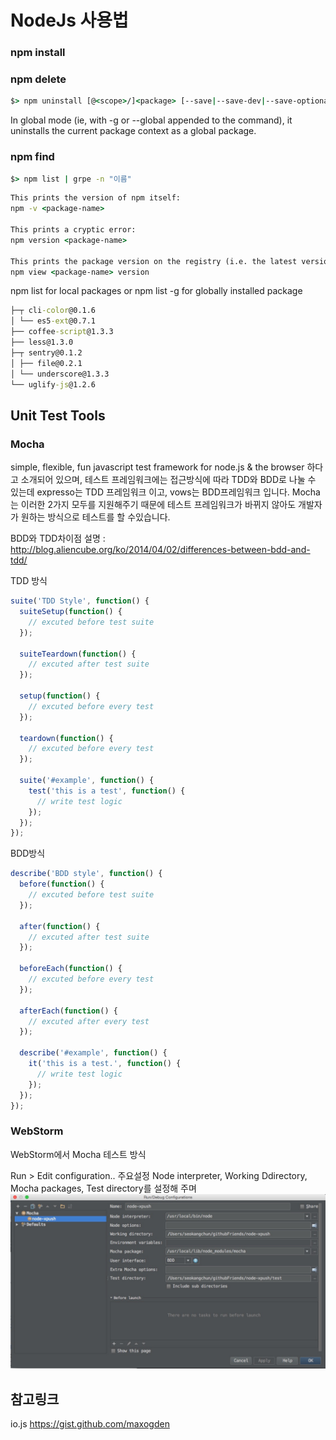 # NodeJs 사용법


### npm install

### npm delete

```cmd
$> npm uninstall [@<scope>/]<package> [--save|--save-dev|--save-optional]
```
In global mode (ie, with -g or --global appended to the command), it uninstalls the current package context as a global package.

### npm find

```cmd
$> npm list | grpe -n "이름"
```

```cmd
This prints the version of npm itself:
npm -v <package-name>

This prints a cryptic error:
npm version <package-name>

This prints the package version on the registry (i.e. the latest version available):
npm view <package-name> version
```

npm list for local packages or npm list -g for globally installed package

```cmd
├─┬ cli-color@0.1.6 
│ └── es5-ext@0.7.1 
├── coffee-script@1.3.3 
├── less@1.3.0 
├─┬ sentry@0.1.2 
│ ├── file@0.2.1 
│ └── underscore@1.3.3 
└── uglify-js@1.2.6 
```

## Unit Test Tools

### Mocha
simple, flexible, fun javascript test framework for node.js & the browser 하다고 소개되어 있으며, 테스트 프레임워크에는
접근방식에 따라  TDD와 BDD로 나눌 수 있는데 expresso는 TDD 프레임워크 이고, vows는 BDD프레임워크 입니다. Mocha는 이러한
2가지 모두를 지원해주기 때문에 테스트 프레임워크가 바뀌지 않아도 개발자가 원하는 방식으로 테스트를 할 수있습니다.

BDD와 TDD차이점 설명 : http://blog.aliencube.org/ko/2014/04/02/differences-between-bdd-and-tdd/

TDD 방식
```javascript
suite('TDD Style', function() {
  suiteSetup(function() {
    // excuted before test suite 
  });
 
  suiteTeardown(function() {
    // excuted after test suite 
  });
 
  setup(function() {
    // excuted before every test 
  });
 
  teardown(function() {
    // excuted before every test 
  });
 
  suite('#example', function() {
    test('this is a test', function() {
      // write test logic
    });
  });
});
```

BDD방식
```javascript
describe('BDD style', function() {
  before(function() {
    // excuted before test suite
  });
 
  after(function() {
    // excuted after test suite
  });
 
  beforeEach(function() {
    // excuted before every test
  });
 
  afterEach(function() {
    // excuted after every test
  });
   
  describe('#example', function() {
    it('this is a test.', function() {
      // write test logic
    });
  });
});

```

### WebStorm

WebStorm에서 Mocha 테스트 방식

Run > Edit configuration..
주요설정  Node interpreter, Working Ddirectory, Mocha packages, Test directory를 설정해 주며
![Mocha Test Run](images/webstorm01.jpg)

## 참고링크

io.js
https://gist.github.com/maxogden